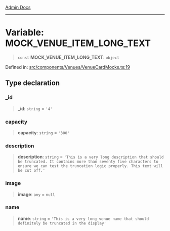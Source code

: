 [Admin Docs](/)

***

# Variable: MOCK\_VENUE\_ITEM\_LONG\_TEXT

> `const` **MOCK\_VENUE\_ITEM\_LONG\_TEXT**: `object`

Defined in: [src/components/Venues/VenueCardMocks.ts:19](https://github.com/PalisadoesFoundation/talawa-admin/blob/main/src/components/Venues/VenueCardMocks.ts#L19)

## Type declaration

### \_id

> **\_id**: `string` = `'4'`

### capacity

> **capacity**: `string` = `'300'`

### description

> **description**: `string` = `'This is a very long description that should be truncated. It contains more than seventy five characters to ensure we can test the truncation logic properly. This text will be cut off.'`

### image

> **image**: `any` = `null`

### name

> **name**: `string` = `'This is a very long venue name that should definitely be truncated in the display'`
